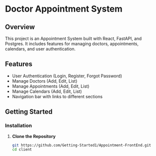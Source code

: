 # Doctor Appointment System

## Overview

This project is an Appointment System built with React, FastAPI, and Postgres. It includes features for managing doctors, appointments, calendars, and user authentication.

## Features

- User Authentication (Login, Register, Forgot Password)
- Manage Doctors (Add, Edit, List)
- Manage Appointments (Add, Edit, List)
- Manage Calendars (Add, Edit, List)
- Navigation bar with links to different sections

## Getting Started

### Installation

1. **Clone the Repository**

   ```bash
   git https://github.com/Getting-Started1/Appointment-FrontEnd.git 
   cd client
